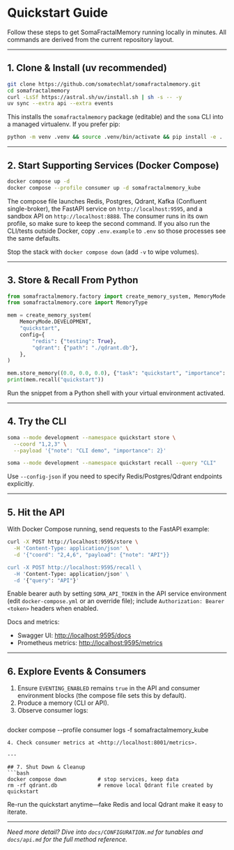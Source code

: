 # Quickstart Guide

Follow these steps to get SomaFractalMemory running locally in minutes. All commands are derived from the current repository layout.

---

## 1. Clone & Install (uv recommended)
```bash
git clone https://github.com/somatechlat/somafractalmemory.git
cd somafractalmemory
curl -LsSf https://astral.sh/uv/install.sh | sh -s -- -y
uv sync --extra api --extra events
```
This installs the `somafractalmemory` package (editable) and the `soma` CLI into a managed virtualenv. If you prefer pip:
```bash
python -m venv .venv && source .venv/bin/activate && pip install -e .
```

---

## 2. Start Supporting Services (Docker Compose)
```bash
docker compose up -d
docker compose --profile consumer up -d somafractalmemory_kube
```
The compose file launches Redis, Postgres, Qdrant, Kafka (Confluent single-broker), the FastAPI service on `http://localhost:9595`, and a sandbox API on `http://localhost:8888`. The consumer runs in its own profile, so make sure to keep the second command. If you also run the CLI/tests outside Docker, copy `.env.example` to `.env` so those processes see the same defaults.

Stop the stack with `docker compose down` (add `-v` to wipe volumes).

---

## 3. Store & Recall From Python
```python
from somafractalmemory.factory import create_memory_system, MemoryMode
from somafractalmemory.core import MemoryType

mem = create_memory_system(
    MemoryMode.DEVELOPMENT,
    "quickstart",
    config={
        "redis": {"testing": True},
        "qdrant": {"path": "./qdrant.db"},
    },
)

mem.store_memory((0.0, 0.0, 0.0), {"task": "quickstart", "importance": 4}, MemoryType.EPISODIC)
print(mem.recall("quickstart"))
```
Run the snippet from a Python shell with your virtual environment activated.

---

## 4. Try the CLI
```bash
soma --mode development --namespace quickstart store \
  --coord "1,2,3" \
  --payload '{"note": "CLI demo", "importance": 2}'

soma --mode development --namespace quickstart recall --query "CLI"
```
Use `--config-json` if you need to specify Redis/Postgres/Qdrant endpoints explicitly.

---

## 5. Hit the API
With Docker Compose running, send requests to the FastAPI example:
```bash
curl -X POST http://localhost:9595/store \
  -H 'Content-Type: application/json' \
  -d '{"coord": "2,4,6", "payload": {"note": "API"}}

curl -X POST http://localhost:9595/recall \
  -H 'Content-Type: application/json' \
  -d '{"query": "API"}'
```
Enable bearer auth by setting `SOMA_API_TOKEN` in the API service environment (edit `docker-compose.yml` or an override file); include `Authorization: Bearer <token>` headers when enabled.

Docs and metrics:
- Swagger UI: <http://localhost:9595/docs>
- Prometheus metrics: <http://localhost:9595/metrics>

---

## 6. Explore Events & Consumers
1. Ensure `EVENTING_ENABLED` remains `true` in the API and consumer environment blocks (the compose file sets this by default).
2. Produce a memory (CLI or API).
3. Observe consumer logs:
   ```bash
  docker compose --profile consumer logs -f somafractalmemory_kube
   ```
4. Check consumer metrics at <http://localhost:8001/metrics>.

---

## 7. Shut Down & Cleanup
```bash
docker compose down          # stop services, keep data
rm -rf qdrant.db             # remove local Qdrant file created by quickstart
```
Re-run the quickstart anytime—fake Redis and local Qdrant make it easy to iterate.

---

*Need more detail? Dive into `docs/CONFIGURATION.md` for tunables and `docs/api.md` for the full method reference.*
